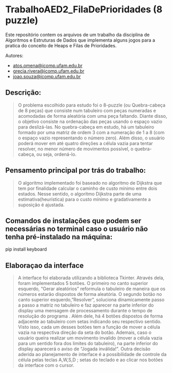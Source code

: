 # TrabalhoAED2_FilaDePrioridades (8 puzzle)
Este repositório contem os arquivos de um trabalho da disciplina de Algoritmos e Estruturas de Dados que implementa alguns jogos para a pratica do conceito de Heaps e Filas de Prioridades.

Autores:
- atos.omena@icomp.ufam.edu.br
- grecia.rivera@icomp.ufam.edu.br
- joao.souza@icomp.ufam.edu.br

## Descrição:

> O problema escolhido para estudo foi o 8-puzzle (ou Quebra-cabeça de 8 peças) que consiste num tabuleiro com peças numeradas e acomodadas de forma aleatória com uma peça faltando. Diante disso, o objetivo consiste na ordenação das peças usando o espaço vazio para deslizá-las. 
No quebra-cabeça em estudo, há um tabuleiro formado por uma matriz de ordem 3 com a numeração de 1 a 8 (com o espaço vazio representando o número zero). Além disso, o usuário poderá mover em até quatro direções a célula vazia para tentar resolver, no menor número de movimentos possível, o quebra-cabeça, ou seja, ordená-lo.

## Pensamento principal por trás do trabalho:

> O algoritmo implementado foi baseado no algoritmo de Dijkstra  que tem por finalidade calcular o caminho de custo mínimo entre dois estados. Nesse sentido, o algoritmo Dijkstra parte de uma estimativa(heurística) para o custo mínimo e gradativamente a suposição é ajustada.



## Comandos de instalações que podem ser necessárias no terminal caso o usuário não tenha pré-instalado na máquina:
pip install keyboard	

## Elaboraçao da interface

>A interface foi elaborada utilizando a biblioteca Tkinter. Através dela, foram implementados 5 botões. O primeiro no canto superior esquerdo, “Gerar aleatórios"  reformula o tabuleiro de maneira que os números estarão dispostos de forma aleatória.
O segundo botão no canto superior esquerdo,”Resolver”, soluciona dinamicamente passo a passo a matriz no tabuleiro e faz aparecer na parte inferior do display uma mensagem de processamento durante o tempo de resolução do programa . Além dele, há 4 botões dispostos de forma adjacente ao tabuleiro com setas indicando seu respectivo sentido. Visto isso, cada um desses botões tem a função de mover a célula vazia na respectiva direção da seta do botão.
Ademais, caso o usuário queira realizar um movimento invalido (mover a célula vazia para um sentido fora dos limites do tabuleiro), na parte inferior do display aparecerá o aviso de “Jogada inválida!". 
Outra decisão aderida ao planejamento de interface é a possibilidade de controle da célula pelas teclas A,W,S,D ; setas do teclado e ao clicar nos botões da interface com o cursor. 



